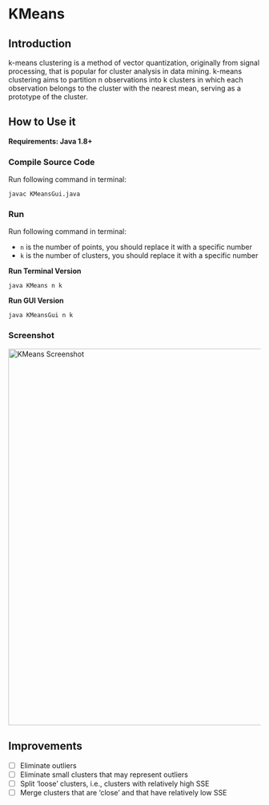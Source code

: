 # KMeans

## Introduction

k-means clustering is a method of vector quantization, originally from signal processing, that is popular for cluster analysis in data mining. k-means clustering aims to partition n observations into k clusters in which each observation belongs to the cluster with the nearest mean, serving as a prototype of the cluster.

## How to Use it

**Requirements: Java 1.8+**

### Compile Source Code

Run following command in terminal:

```
javac KMeansGui.java
```

### Run

Run following command in terminal:

- `n` is the number of points, you should replace it with a specific number
- `k` is the number of clusters, you should replace it with a specific number

**Run Terminal Version**

```
java KMeans n k
```

**Run GUI Version**

```
java KMeansGui n k
```

### Screenshot

<img width="752" alt="KMeans Screenshot" src="https://cloud.githubusercontent.com/assets/1730504/11613777/50a5eb0a-9c68-11e5-84bd-5750b0fe3eb6.png">

## Improvements

- [ ] Eliminate outliers
- [ ] Eliminate small clusters that may represent outliers
- [ ] Split ‘loose’ clusters, i.e., clusters with relatively high SSE
- [ ] Merge clusters that are ‘close’ and that have relatively low SSE
